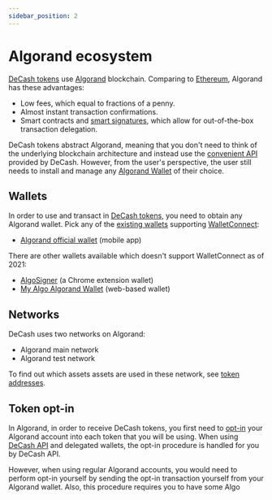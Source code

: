 ```yaml
---
sidebar_position: 2
---
```


# Algorand ecosystem

[DeCash tokens](../tokens/) use [Algorand](https://www.algorand.com/) blockchain. Comparing to [Ethereum](https://ethereum.org/en/),
Algorand has these advantages:

+ Low fees, which equal to fractions of a penny.
+ Almost instant transaction confirmations.
+ Smart contracts and [smart signatures](https://developer.algorand.org/docs/get-details/dapps/smart-contracts/#smart-signatures),
  which allow for out-of-the-box transaction delegation.

DeCash tokens abstract Algorand, meaning that you don't need to think of the underlying blockchain architecture and instead use
the [convenient API](/docs/api/overview) provided by DeCash. However, from the user's perspective, the user still needs to install and
manage any [Algorand Wallet](#wallets) of their choice.


## Wallets

In order to use and transact in [DeCash tokens](../tokens), you need to obtain any Algorand wallet. Pick any of the
[existing wallets](https://www.google.com/search?q=algorand+wallet) supporting [WalletConnect](https://walletconnect.com/):

+ [Algorand official wallet](https://algorandwallet.com/) (mobile app)

There are other wallets available which doesn't support WalletConnect as of 2021:

+ [AlgoSigner](https://www.purestake.com/technology/algosigner/) (a Chrome extension wallet)
+ [My Algo Algorand Wallet](https://wallet.myalgo.com/) (web-based wallet)


## Networks

DeCash uses two networks on Algorand:

+ Algorand main network
+ Algorand test network

To find out which assets assets are used in these network, see [token addresses](../tokens/#token-addresses).


## Token opt-in

In Algorand, in order to receive DeCash tokens, you first need to [opt-in](https://developer.algorand.org/docs/get-details/asa/#receiving-an-asset)
your Algorand account into each token that you will be using. When using [DeCash API](/docs/api/overview) and delegated
wallets, the opt-in procedure is handled for you by DeCash API.

However, when using regular Algorand accounts, you would need to perform opt-in yourself by sending the opt-in transaction
yourself from your Algorand wallet. Also, this procedure requires you to have some Algo
